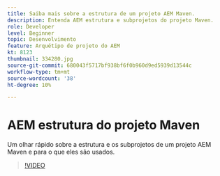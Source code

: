 ```yaml
---
title: Saiba mais sobre a estrutura de um projeto AEM Maven.
description: Entenda AEM estrutura e subprojetos do projeto Maven.
role: Developer
level: Beginner
topic: Desenvolvimento
feature: Arquétipo de projeto do AEM
kt: 8123
thumbnail: 334280.jpg
source-git-commit: 680043f5717bf938bf6f0b960d9ed5939d13544c
workflow-type: tm+mt
source-wordcount: '38'
ht-degree: 10%

---
```



# AEM estrutura do projeto Maven

Um olhar rápido sobre a estrutura e os subprojetos de um projeto AEM Maven e para o que eles são usados.

>[!VIDEO](https://video.tv.adobe.com/v/334280/?quality=12&learn=on)
